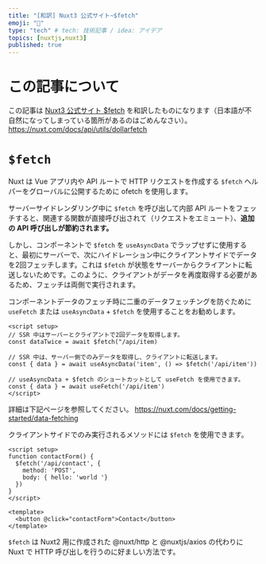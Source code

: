 ```yaml
---
title: "[和訳] Nuxt3 公式サイト~$fetch"
emoji: "📌"
type: "tech" # tech: 技術記事 / idea: アイデア
topics: [nuxtjs,nuxt3]
published: true
---
```

# この記事について
この記事は [Nuxt3 公式サイト $fetch](https://nuxt.com/docs/api/utils/dollarfetch) を和訳したものになります（日本語が不自然になってしまっている箇所があるのはごめんなさい）。
https://nuxt.com/docs/api/utils/dollarfetch

# `$fetch`
Nuxt は Vue アプリ内や API ルートで HTTP リクエストを作成する `$fetch` ヘルパーをグローバルに公開するために ofetch を使用します。

サーバーサイドレンダリング中に `$fetch` を呼び出して内部 API ルートをフェッチすると、関連する関数が直接呼び出されて（リクエストをエミュート）、**追加の API 呼び出しが節約されます。**

しかし、コンポーネントで `$fetch` を `useAsyncData` でラップせずに使用すると、最初にサーバーで、次にハイドレーション中にクライアントサイドでデータを2回フェッチします。これは `$fetch` が状態をサーバーからクライアントに転送しないためです。このように、クライアントがデータを再度取得する必要があるため、フェッチは両側で実行されます。

コンポーネントデータのフェッチ時に二重のデータフェッチングを防ぐために `useFetch` または `useAsyncData` + `$fetch` を使用することをお勧めします。

```Vue
<script setup>
// SSR 中はサーバーとクライアントで2回データを取得します。
const dataTwice = await $fetch("/api/item)

// SSR 中は、サーバー側でのみデータを取得し、クライアントに転送します。
const { data } = await useAsyncData('item', () => $fetch('/api/item'))

// useAsyncData + $fetch のショートカットとして useFetch を使用できます。
const { data } = await useFetch('/api/item')
</script>
```

詳細は下記ページを参照してください。
https://nuxt.com/docs/getting-started/data-fetching

クライアントサイドでのみ実行されるメソッドには `$fetch` を使用できます。

```Vue
<script setup>
function contactForm() {
  $fetch('/api/contact', {
    method: 'POST',
    body: { hello: 'world '}
  })
}
</script>

<template>
  <button @click="contactForm">Contact</button>
</template>
```

`$fetch` は Nuxt2 用に作成された @nuxt/http と @nuxtjs/axios の代わりに Nuxt で HTTP 呼び出しを行うのに好ましい方法です。